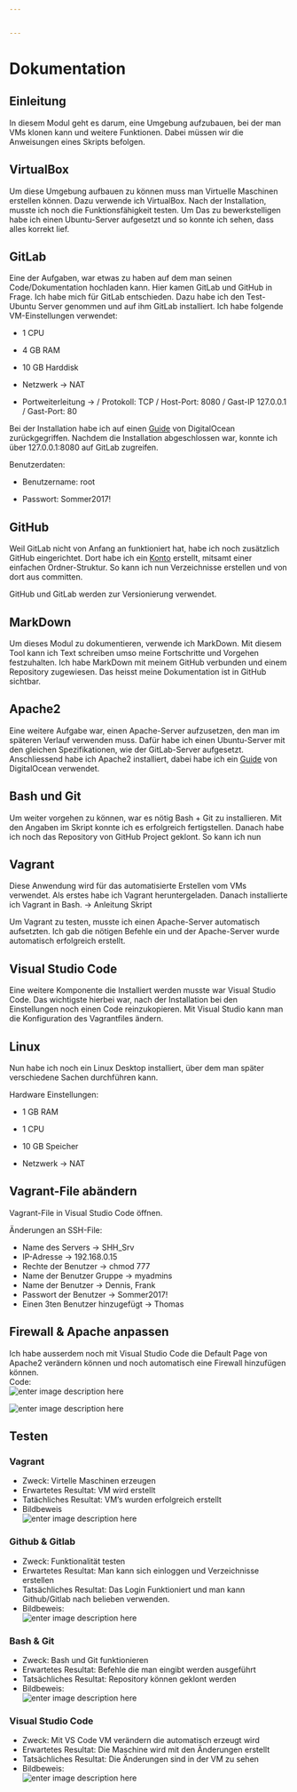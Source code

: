 ```yaml
---


---
```


<h1 id="dokumentation">Dokumentation</h1>
<h2 id="einleitung">Einleitung</h2>
<p>In diesem Modul geht es darum, eine Umgebung aufzubauen, bei der man VMs klonen kann und weitere Funktionen. Dabei müssen wir die Anweisungen eines Skripts befolgen.</p>
<h2 id="virtualbox">VirtualBox</h2>
<p>Um diese Umgebung aufbauen zu können muss man Virtuelle Maschinen erstellen können. Dazu verwende ich VirtualBox. Nach der Installation, musste ich noch die Funktionsfähigkeit testen. Um Das zu bewerkstelligen habe ich einen Ubuntu-Server aufgesetzt und so konnte ich sehen, dass alles korrekt lief.</p>
<h2 id="gitlab">GitLab</h2>
<p>Eine der Aufgaben, war etwas zu haben auf dem man seinen Code/Dokumentation hochladen kann. Hier kamen GitLab und GitHub in Frage. Ich habe mich für GitLab entschieden. Dazu habe ich den Test-Ubuntu Server genommen und auf ihm GitLab installiert. Ich habe folgende VM-Einstellungen verwendet:</p>
<ul>
<li>
<p>1 CPU</p>
</li>
<li>
<p>4 GB RAM</p>
</li>
<li>
<p>10 GB Harddisk</p>
</li>
<li>
<p>Netzwerk -&gt; NAT</p>
</li>
<li>
<p>Portweiterleitung -&gt; / Protokoll: TCP / Host-Port: 8080 / Gast-IP 127.0.0.1 / Gast-Port: 80</p>
</li>
</ul>
<p>Bei der Installation habe ich auf einen <a href="https://www.digitalocean.com/community/tutorials/how-to-install-and-configure-gitlab-on-ubuntu-16-04">Guide</a> von DigitalOcean zurückgegriffen. Nachdem die Installation abgeschlossen war, konnte ich über 127.0.0.1:8080 auf GitLab zugreifen.</p>
<p>Benutzerdaten:</p>
<ul>
<li>
<p>Benutzername: root</p>
</li>
<li>
<p>Passwort: Sommer2017!</p>
</li>
</ul>
<h2 id="github">GitHub</h2>
<p>Weil GitLab nicht von Anfang an funktioniert hat, habe ich noch zusätzlich GitHub eingerichtet. Dort habe ich ein <a href="https://github.com/DennisWeibel">Konto</a> erstellt, mitsamt einer einfachen Ordner-Struktur. So kann ich nun Verzeichnisse erstellen und von dort aus committen.</p>
<p>GitHub und GitLab werden zur Versionierung verwendet.</p>
<h2 id="markdown">MarkDown</h2>
<p>Um dieses Modul zu dokumentieren, verwende ich MarkDown. Mit diesem Tool kann ich Text schreiben umso meine Fortschritte und Vorgehen festzuhalten. Ich habe MarkDown mit meinem GitHub verbunden und einem Repository zugewiesen. Das heisst meine Dokumentation ist in GitHub sichtbar.</p>
<h2 id="apache2">Apache2</h2>
<p>Eine weitere Aufgabe war, einen Apache-Server aufzusetzen, den man im späteren Verlauf verwenden muss. Dafür habe ich einen Ubuntu-Server mit den gleichen Spezifikationen, wie der GitLab-Server aufgesetzt. Anschliessend habe ich Apache2 installiert, dabei habe ich ein <a href="https://www.digitalocean.com/community/tutorials/how-to-install-the-apache-web-server-on-ubuntu-16-04">Guide</a> von DigitalOcean verwendet.</p>
<h2 id="bash-und-git">Bash und Git</h2>
<p>Um weiter vorgehen zu können, war es nötig Bash + Git zu installieren. Mit den Angaben im Skript konnte ich es erfolgreich fertigstellen. Danach habe ich noch das Repository von GitHub Project geklont. So kann ich nun</p>
<h2 id="vagrant">Vagrant</h2>
<p>Diese Anwendung wird für das automatisierte Erstellen vom VMs verwendet. Als erstes habe ich Vagrant heruntergeladen. Danach installierte ich Vagrant in Bash. -&gt; Anleitung Skript</p>
<p>Um Vagrant zu testen, musste ich einen Apache-Server automatisch aufsetzten. Ich gab die nötigen Befehle ein und der Apache-Server wurde automatisch erfolgreich erstellt.</p>
<h2 id="visual-studio-code">Visual Studio Code</h2>
<p>Eine weitere Komponente die Installiert werden musste war Visual Studio Code. Das wichtigste hierbei war, nach der Installation bei den Einstellungen noch einen Code reinzukopieren. Mit Visual Studio kann man die Konfiguration des Vagrantfiles ändern.</p>
<h2 id="linux">Linux</h2>
<p>Nun habe ich noch ein Linux Desktop installiert, über dem man später verschiedene Sachen durchführen kann.</p>
<p>Hardware Einstellungen:</p>
<ul>
<li>
<p>1 GB RAM</p>
</li>
<li>
<p>1 CPU</p>
</li>
<li>
<p>10 GB Speicher</p>
</li>
<li>
<p>Netzwerk -&gt; NAT</p>
</li>
</ul>
<h2 id="vagrant-file-abändern">Vagrant-File abändern</h2>
<p>Vagrant-File in Visual Studio Code öffnen.</p>
<p>Änderungen an SSH-File:</p>
<ul>
<li>Name des Servers -&gt; SHH_Srv</li>
<li>IP-Adresse -&gt; 192.168.0.15</li>
<li>Rechte der Benutzer -&gt; chmod 777</li>
<li>Name der Benutzer Gruppe -&gt; myadmins</li>
<li>Name der Benutzer -&gt; Dennis, Frank</li>
<li>Passwort der Benutzer -&gt; Sommer2017!</li>
<li>Einen 3ten Benutzer hinzugefügt -&gt; Thomas</li>
</ul>
<h2 id="firewall--apache-anpassen">Firewall &amp; Apache anpassen</h2>
<p>Ich habe ausserdem noch mit Visual Studio Code die Default Page von Apache2 verändern können und noch automatisch eine Firewall hinzufügen können.<br>
Code:<br>
<img src="https://perrone.myqnapcloud.com:450/share.cgi/apachecode.PNG?ssid=02YbC2K&amp;fid=02YbC2K&amp;path=/&amp;filename=apachecode.PNG&amp;openfolder=normal&amp;ep=" alt="enter image description here"></p>
<p><img src="https://perrone.myqnapcloud.com:450/share.cgi/apachecode1.PNG?ssid=02YbC2K&amp;fid=02YbC2K&amp;path=/&amp;filename=apachecode1.PNG&amp;openfolder=normal&amp;ep=" alt="enter image description here"></p>
<h2 id="testen">Testen</h2>
<h3 id="vagrant-1">Vagrant</h3>
<ul>
<li>Zweck: 		                      	Virtelle Maschinen erzeugen</li>
<li>Erwartetes Resultat: 			VM wird erstellt</li>
<li>Tatächliches Resultat:		VM’s wurden erfolgreich erstellt</li>
<li>Bildbeweis<br>
<img src="https://perrone.myqnapcloud.com:450/share.cgi/Vagrant.PNG?ssid=02YbC2K&amp;fid=02YbC2K&amp;path=/&amp;filename=Vagrant.PNG&amp;openfolder=normal&amp;ep=" alt="enter image description here"></li>
</ul>
<h3 id="github--gitlab">Github &amp; Gitlab</h3>
<ul>
<li>Zweck:									Funktionalität testen</li>
<li>Erwartetes Resultat:			Man kann sich einloggen und Verzeichnisse erstellen</li>
<li>Tatsächliches Resultat:		Das Login Funktioniert und man kann Github/Gitlab nach belieben verwenden.</li>
<li>Bildbeweis:<br>
<img src="https://perrone.myqnapcloud.com:450/share.cgi/Github.PNG?ssid=02YbC2K&amp;fid=02YbC2K&amp;path=/&amp;filename=Github.PNG&amp;openfolder=normal&amp;ep=" alt="enter image description here"></li>
</ul>
<h3 id="bash--git">Bash &amp; Git</h3>
<ul>
<li>Zweck:								Bash und Git funktionieren</li>
<li>Erwartetes Resultat:			Befehle die man eingibt werden ausgeführt</li>
<li>Tatsächliches Resultat:		Repository können geklont werden</li>
<li>Bildbeweis:<br>
<img src="https://perrone.myqnapcloud.com:450/share.cgi/gitbash.PNG?ssid=02YbC2K&amp;fid=02YbC2K&amp;path=/&amp;filename=gitbash.PNG&amp;openfolder=normal&amp;ep=" alt="enter image description here"></li>
</ul>
<h3 id="visual-studio-code-1">Visual Studio Code</h3>
<ul>
<li>Zweck:								Mit VS Code VM verändern die automatisch erzeugt wird</li>
<li>Erwartetes Resultat:			Die Maschine wird mit den Änderungen erstellt</li>
<li>Tatsächliches Resultat:		Die Änderungen sind in der VM zu sehen</li>
<li>Bildbeweis:<br>
<img src="https://perrone.myqnapcloud.com:450/share.cgi/VM_Modifiziert.PNG?ssid=02YbC2K&amp;fid=02YbC2K&amp;path=/&amp;filename=VM_Modifiziert.PNG&amp;openfolder=normal&amp;ep=" alt="enter image description here"></li>
</ul>

